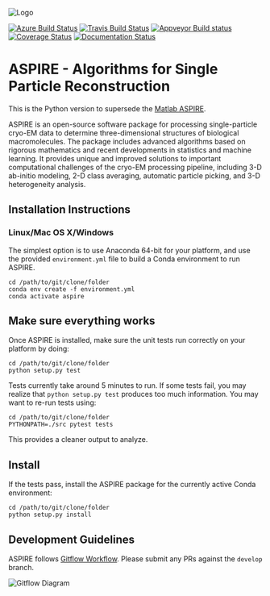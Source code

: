 ![Logo](http://spr.math.princeton.edu/sites/spr.math.princeton.edu/files/ASPIRE_1.jpg)

[![Azure Build Status](https://dev.azure.com/vineetbansal0645/Aspire-Python/_apis/build/status/ComputationalCryoEM.ASPIRE-Python?branchName=master)](https://dev.azure.com/vineetbansal0645/Aspire-Python/_build/latest?definitionId=3&branchName=master)
[![Travis Build Status](https://travis-ci.org/ComputationalCryoEM/ASPIRE-Python.svg?branch=master)](https://travis-ci.org/ComputationalCryoEM/ASPIRE-Python)
[![Appveyor Build status](https://ci.appveyor.com/api/projects/status/ywgud2vu9ot330bq/branch/master?svg=true)](https://ci.appveyor.com/project/vineetbansal/aspire-python/branch/master)
[![Coverage Status](https://coveralls.io/repos/github/ComputationalCryoEM/ASPIRE-Python/badge.svg?branch=master)](https://coveralls.io/github/ComputationalCryoEM/ASPIRE-Python?branch=master)
[![Documentation Status](https://readthedocs.org/projects/aspire/badge/?version=latest)](https://aspire.readthedocs.io/en/latest/?badge=latest)

# ASPIRE - Algorithms for Single Particle Reconstruction

This is the Python version to supersede the [Matlab ASPIRE](https://github.com/PrincetonUniversity/aspire). 

ASPIRE is an open-source software package for processing single-particle cryo-EM data to determine three-dimensional structures of biological macromolecules. The package includes advanced algorithms based on rigorous mathematics and recent developments in
statistics and machine learning. It provides unique and improved solutions to important computational challenges of the cryo-EM
processing pipeline, including 3-D ab-initio modeling, 2-D class averaging, automatic particle picking, and 3-D heterogeneity analysis.



## Installation Instructions

### Linux/Mac OS X/Windows

The simplest option is to use Anaconda 64-bit for your platform, and use the provided `environment.yml` file to build a Conda environment to run ASPIRE.

```
cd /path/to/git/clone/folder
conda env create -f environment.yml
conda activate aspire
```

## Make sure everything works

Once ASPIRE is installed, make sure the unit tests run correctly on your platform by doing:
```
cd /path/to/git/clone/folder
python setup.py test
```

Tests currently take around 5 minutes to run. If some tests fail, you may realize that `python setup.py test` produces too much information.
You may want to re-run tests using:
```
cd /path/to/git/clone/folder
PYTHONPATH=./src pytest tests
```
This provides a cleaner output to analyze.

## Install

If the tests pass, install the ASPIRE package for the currently active Conda environment:
```
cd /path/to/git/clone/folder
python setup.py install
```

## Development Guidelines

ASPIRE follows [Gitflow Workflow](https://www.atlassian.com/git/tutorials/comparing-workflows/gitflow-workflow).
Please submit any PRs against the `develop` branch.

![Gitflow Diagram](https://wac-cdn.atlassian.com/dam/jcr:61ccc620-5249-4338-be66-94d563f2843c/05%20(2).svg?cdnVersion=357)
